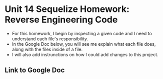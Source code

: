 # Unit 14 Sequelize Homework: Reverse Engineering Code
* For this homework, I begin by inspecting a given code and I need to understand each file's responsibility. 
* In the Google Doc below, you will see me explain what each file does, along with the files inside of a file.
* I will also add instrunctions on how I could add changes to this project.

## Link to Google Doc
